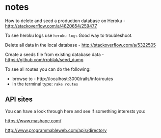 # notes

How to delete and seed a production database on Heroku - http://stackoverflow.com/a/4820654/259477

To see heroku logs use ```heroku logs```
Good way to troubleshoot.


Delete all data in the local database - http://stackoverflow.com/a/5322505


Create a seeds file from existing database data - https://github.com/rroblak/seed_dump

To see all routes you can do the following:
* browse to - http://localhost:3000/rails/info/routes
* in the terminal type: `rake routes`



## API sites

You can have a look through here and see if something interests you:

https://www.mashape.com/

http://www.programmableweb.com/apis/directory

